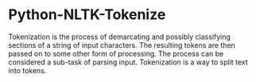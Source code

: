 # Python-NLTK-Tokenize
Tokenization is the process of demarcating and possibly classifying sections of a string of input characters. The resulting tokens are then passed on to some other form of processing. The process can be considered a sub-task of parsing input.
Tokenization is a way to split text into tokens. 
